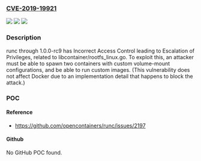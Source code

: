 ### [CVE-2019-19921](https://cve.mitre.org/cgi-bin/cvename.cgi?name=CVE-2019-19921)
![](https://img.shields.io/static/v1?label=Product&message=n%2Fa&color=blue)
![](https://img.shields.io/static/v1?label=Version&message=n%2Fa&color=blue)
![](https://img.shields.io/static/v1?label=Vulnerability&message=n%2Fa&color=brighgreen)

### Description

runc through 1.0.0-rc9 has Incorrect Access Control leading to Escalation of Privileges, related to libcontainer/rootfs_linux.go. To exploit this, an attacker must be able to spawn two containers with custom volume-mount configurations, and be able to run custom images. (This vulnerability does not affect Docker due to an implementation detail that happens to block the attack.)

### POC

#### Reference
- https://github.com/opencontainers/runc/issues/2197

#### Github
No GitHub POC found.

